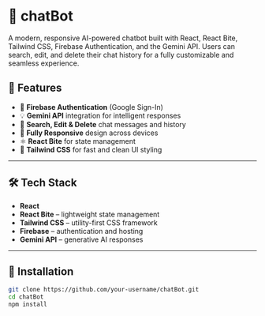 # 💬 chatBot

A modern, responsive AI-powered chatbot built with React, React Bite, Tailwind CSS, Firebase Authentication, and the Gemini API. Users can search, edit, and delete their chat history for a fully customizable and seamless experience.

## 🚀 Features

- 🔐 **Firebase Authentication** (Google Sign-In)
- 💡 **Gemini API** integration for intelligent responses
- 🔎 **Search, Edit & Delete** chat messages and history
- 📱 **Fully Responsive** design across devices
- ⚛️ **React Bite** for state management
- 🎨 **Tailwind CSS** for fast and clean UI styling

---

## 🛠️ Tech Stack

- **React**
- **React Bite** – lightweight state management
- **Tailwind CSS** – utility-first CSS framework
- **Firebase** – authentication and hosting
- **Gemini API** – generative AI responses

---

## 🔧 Installation

```bash
git clone https://github.com/your-username/chatBot.git
cd chatBot
npm install
